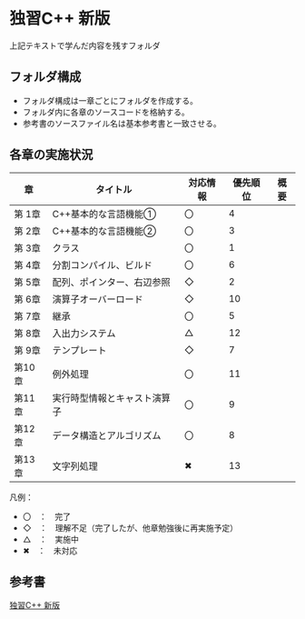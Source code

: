 # 独習C++ 新版
上記テキストで学んだ内容を残すフォルダ

## フォルダ構成
 - フォルダ構成は一章ごとにフォルダを作成する。
 - フォルダ内に各章のソースコードを格納する。
 - 参考書のソースファイル名は基本参考書と一致させる。

## 各章の実施状況

|章|タイトル|対応情報|優先順位|概要|
|----|----|----|----|----|
|第 1章| C++基本的な言語機能① | 〇 | 4 | |
|第 2章| C++基本的な言語機能② | 〇 | 3 | |
|第 3章| クラス | 〇 | 1 | |
|第 4章| 分割コンパイル、ビルド | 〇 | 6 | |
|第 5章| 配列、ポインター、右辺参照 | ◇ | 2 | |
|第 6章| 演算子オーバーロード | ◇ | 10 | |
|第 7章| 継承 | 〇 | 5 | |
|第 8章| 入出力システム | △ | 12 | |
|第 9章| テンプレート | ◇ | 7 | |
|第10章| 例外処理 | 〇 | 11 |
|第11章| 実行時型情報とキャスト演算子 | 〇 | 9| |
|第12章| データ構造とアルゴリズム | 〇 | 8 | |
|第13章| 文字列処理 | ✖ | 13 | |

凡例：
 - 〇　：　完了
 - ◇　：　理解不足（完了したが、他章勉強後に再実施予定）
 - △　：　実施中
 - ✖　：　未対応


## 参考書
[独習C++ 新版](https://www.amazon.co.jp/%E7%8B%AC%E7%BF%92C-%E6%96%B0%E7%89%88-%E9%AB%98%E6%A9%8B-%E8%88%AA%E5%B9%B3-ebook/dp/B07XQ5TWY2/ref=sr_1_1?__mk_ja_JP=%E3%82%AB%E3%82%BF%E3%82%AB%E3%83%8A&dchild=1&keywords=%E7%8B%AC%E7%BF%92C%2B%2B&qid=1594271834&sr=8-1)
